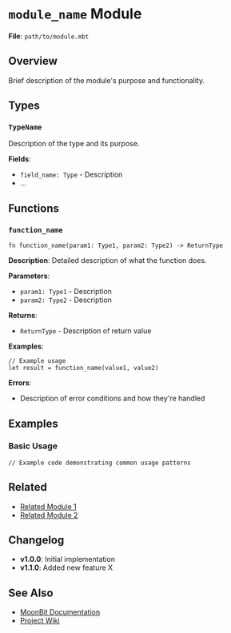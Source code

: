 # `module_name` Module

**File**: `path/to/module.mbt`

## Overview
Brief description of the module's purpose and functionality.

## Types

### `TypeName`
Description of the type and its purpose.

**Fields**:
- `field_name: Type` - Description
- ...

## Functions

### `function_name`
```moonbit
fn function_name(param1: Type1, param2: Type2) -> ReturnType
```

**Description**: 
Detailed description of what the function does.

**Parameters**:
- `param1: Type1` - Description
- `param2: Type2` - Description

**Returns**:
- `ReturnType` - Description of return value

**Examples**:
```moonbit
// Example usage
let result = function_name(value1, value2)
```

**Errors**:
- Description of error conditions and how they're handled

## Examples

### Basic Usage
```moonbit
// Example code demonstrating common usage patterns
```

## Related
- [Related Module 1](./related_module1.md)
- [Related Module 2](./related_module2.md)

## Changelog
- **v1.0.0**: Initial implementation
- **v1.1.0**: Added new feature X

## See Also
- [MoonBit Documentation](https://www.moonbitlang.com/docs/)
- [Project Wiki](https://github.com/SHA888/TMDash/wiki)
